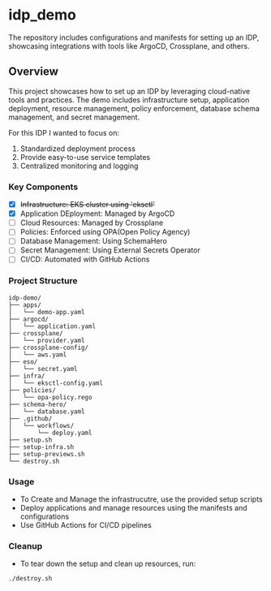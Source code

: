 # idp_demo

The repository includes configurations and manifests for setting up an IDP, showcasing integrations with tools like ArgoCD, Crossplane, and others.

## Overview

This project showcases how to set up an IDP by leveraging cloud-native tools and practices. The demo includes infrastructure setup, application deployment, resource management, policy enforcement, database schema management, and secret management.

For this IDP I wanted to focus on:

1. Standardized deployment process
2. Provide easy-to-use service templates
3. Centralized monitoring and logging

### Key Components

- [x] ~~Infrastructure: EKS cluster using 'eksctl'~~
- [x] Application DEployment: Managed by ArgoCD
- [ ] Cloud Resources: Managed by Crossplane
- [ ] Policies: Enforced using OPA(Open Policy Agency)
- [ ] Database Management: Using SchemaHero
- [ ] Secret Management: Using External Secrets Operator
- [ ] CI/CD: Automated with GitHub Actions

### Project Structure

```plaintext
idp-demo/
├── apps/
│   └── demo-app.yaml
├── argocd/
│   └── application.yaml
├── crossplane/
│   └── provider.yaml
├── crossplane-config/
│   └── aws.yaml
├── eso/
│   └── secret.yaml
├── infra/
│   └── eksctl-config.yaml
├── policies/
│   └── opa-policy.rego
├── schema-hero/
│   └── database.yaml
├── .github/
│   └── workflows/
│       └── deploy.yaml
├── setup.sh
├── setup-infra.sh
├── setup-previews.sh
└── destroy.sh
```

### Usage

- To Create and Manage the infrastrucutre, use the provided setup scripts
- Deploy applications and manage resources using the manifests and configurations
- Use GitHub Actions for CI/CD pipelines

### Cleanup

- To tear down the setup and clean up resources, run:

```bash
./destroy.sh
```
